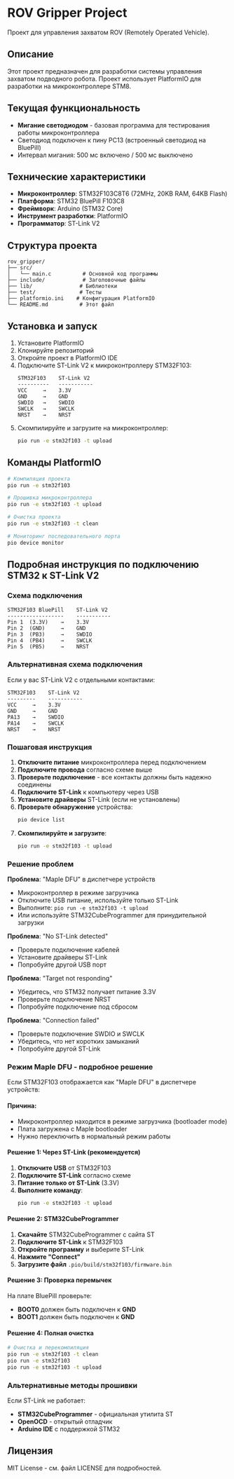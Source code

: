 # ROV Gripper Project

Проект для управления захватом ROV (Remotely Operated Vehicle).

## Описание

Этот проект предназначен для разработки системы управления захватом подводного робота. Проект использует PlatformIO для разработки на микроконтроллере STM8.

## Текущая функциональность

- **Мигание светодиодом** - базовая программа для тестирования работы микроконтроллера
- Светодиод подключен к пину PC13 (встроенный светодиод на BluePill)
- Интервал мигания: 500 мс включено / 500 мс выключено

## Технические характеристики

- **Микроконтроллер**: STM32F103C8T6 (72MHz, 20KB RAM, 64KB Flash)
- **Платформа**: STM32 BluePill F103C8
- **Фреймворк**: Arduino (STM32 Core)
- **Инструмент разработки**: PlatformIO
- **Программатор**: ST-Link V2

## Структура проекта

```
rov_gripper/
├── src/
│   └── main.c          # Основной код программы
├── include/            # Заголовочные файлы
├── lib/               # Библиотеки
├── test/              # Тесты
├── platformio.ini    # Конфигурация PlatformIO
└── README.md          # Этот файл
```

## Установка и запуск

1. Установите PlatformIO
2. Клонируйте репозиторий
3. Откройте проект в PlatformIO IDE
4. Подключите ST-Link V2 к микроконтроллеру STM32F103:
   ```
   STM32F103    ST-Link V2
   ----------   -----------
   VCC     →    3.3V
   GND     →    GND  
   SWDIO   →    SWDIO
   SWCLK   →    SWCLK
   NRST    →    NRST
   ```
5. Скомпилируйте и загрузите на микроконтроллер:
   ```bash
   pio run -e stm32f103 -t upload
   ```

## Команды PlatformIO

```bash
# Компиляция проекта
pio run -e stm32f103

# Прошивка микроконтроллера
pio run -e stm32f103 -t upload

# Очистка проекта
pio run -e stm32f103 -t clean

# Мониторинг последовательного порта
pio device monitor
```

## Подробная инструкция по подключению STM32 к ST-Link V2

### Схема подключения

```
STM32F103 BluePill    ST-Link V2
------------------    -----------
Pin 1  (3.3V)    →    3.3V
Pin 2  (GND)     →    GND
Pin 3  (PB3)     →    SWDIO
Pin 4  (PB4)     →    SWCLK  
Pin 5  (PB5)     →    NRST
```

### Альтернативная схема подключения

Если у вас ST-Link V2 с отдельными контактами:
```
STM32F103    ST-Link V2
---------    -----------
VCC     →    3.3V
GND     →    GND
PA13    →    SWDIO
PA14    →    SWCLK
NRST    →    NRST
```

### Пошаговая инструкция

1. **Отключите питание** микроконтроллера перед подключением
2. **Подключите провода** согласно схеме выше
3. **Проверьте подключение** - все контакты должны быть надежно соединены
4. **Подключите ST-Link** к компьютеру через USB
5. **Установите драйверы** ST-Link (если не установлены)
6. **Проверьте обнаружение** устройства:
   ```bash
   pio device list
   ```
7. **Скомпилируйте и загрузите**:
   ```bash
   pio run -e stm32f103 -t upload
   ```

### Решение проблем

**Проблема**: "Maple DFU" в диспетчере устройств
- Микроконтроллер в режиме загрузчика
- Отключите USB питание, используйте только ST-Link
- Выполните: `pio run -e stm32f103 -t upload`
- Или используйте STM32CubeProgrammer для принудительной загрузки

**Проблема**: "No ST-Link detected"
- Проверьте подключение кабелей
- Установите драйверы ST-Link
- Попробуйте другой USB порт

**Проблема**: "Target not responding"
- Убедитесь, что STM32 получает питание 3.3V
- Проверьте подключение NRST
- Попробуйте подключение под сбросом

**Проблема**: "Connection failed"
- Проверьте подключение SWDIO и SWCLK
- Убедитесь, что нет коротких замыканий
- Попробуйте другой ST-Link

### Режим Maple DFU - подробное решение

Если STM32F103 отображается как "Maple DFU" в диспетчере устройств:

#### Причина:
- Микроконтроллер находится в режиме загрузчика (bootloader mode)
- Плата загружена с Maple bootloader
- Нужно переключить в нормальный режим работы

#### Решение 1: Через ST-Link (рекомендуется)
1. **Отключите USB** от STM32F103
2. **Подключите ST-Link** согласно схеме
3. **Питание только от ST-Link** (3.3V)
4. **Выполните команду**:
   ```bash
   pio run -e stm32f103 -t upload
   ```

#### Решение 2: STM32CubeProgrammer
1. **Скачайте** STM32CubeProgrammer с сайта ST
2. **Подключите ST-Link** к STM32F103
3. **Откройте программу** и выберите ST-Link
4. **Нажмите "Connect"**
5. **Загрузите файл** `.pio/build/stm32f103/firmware.bin`

#### Решение 3: Проверка перемычек
На плате BluePill проверьте:
- **BOOT0** должен быть подключен к **GND**
- **BOOT1** должен быть подключен к **GND**

#### Решение 4: Полная очистка
```bash
# Очистка и перекомпиляция
pio run -e stm32f103 -t clean
pio run -e stm32f103
pio run -e stm32f103 -t upload
```

### Альтернативные методы прошивки

Если ST-Link не работает:
- **STM32CubeProgrammer** - официальная утилита ST
- **OpenOCD** - открытый отладчик
- **Arduino IDE** с поддержкой STM32

## Лицензия

MIT License - см. файл LICENSE для подробностей.
